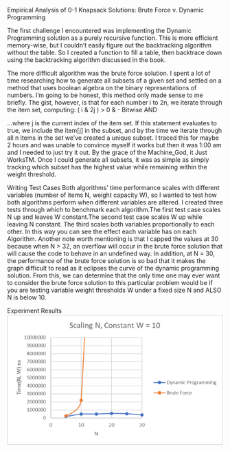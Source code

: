 Empirical Analysis of 0-1 Knapsack Solutions: Brute Force v. Dynamic Programming

The first challenge I encountered was implementing the Dynamic Programming solution as a purely recursive function. This is more efficient memory-wise, but I couldn’t easily figure out the backtracking algorithm without the table. So I created a function to fill a table, then backtrace down using the backtracking algorithm discussed in the book.

The more difficult algorithm was the brute force solution. I spent a lot of time researching how to generate all subsets of a given set and settled on a method that uses boolean algebra on the binary representations of numbers. I’m going to be honest, this method only made sense to me briefly. The gist, however, is that for each number i to 2n, we iterate through the item set, computing:
( i & 2j ) > 0
& - Bitwise  AND

…where j is the current index of the item set. If this statement evaluates to true, we include the item[j] in the subset, and by the time we iterate through all n items in the set we’ve created a unique subset. I traced this for maybe 2 hours and was unable to convince myself it works but then it was 1:00 am and I needed to just try it out. By the grace of the Machine_God, it Just WorksTM. Once I could generate all subsets, it was as simple as simply tracking which subset has the highest value while remaining within the weight threshold.

Writing Test Cases
	Both algorithms’ time performance scales with different variables (number of items N, weight capacity W), so I wanted to test how both algorithms perform when different variables are altered. I created three tests through which to benchmark each algorithm.The first test case scales N up and leaves W constant.The second test case scales W up while leaving N constant. The third scales both variables proportionally to each other. In this way you can see the effect each variable has on each Algorithm. Another note worth mentioning is that I capped the values at 30 because when N > 32, an overflow will occur in the brute force solution that will cause the code to behave in an undefined way. In addition, at N = 30, the performance of the brute force solution is so bad that it makes the graph difficult to read as it eclipses the curve of the dynamic programming solution. From this, we can determine that the only time one may ever want to consider the brute force solution to this particular problem would be if you are testing variable weight thresholds W under a fixed size N and ALSO N is below 10.









Experiment Results
![test1](test1.PNG)







